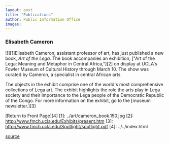 ```yaml
---
layout: post
title: "Publications"
author: Public Information Office
images:
---
```


### Elisabeth Cameron

![][1]Elisabeth Cameron, assistant professor of art, has just published a new book, _Art of the Lega._ The book accompanies an exhibition, ["Art of the Lega: Meaning and Metaphor in Central Africa,"][2] on display at UCLA's Fowler Museum of Cultural History through March 10. The show was curated by Cameron, a specialist in central African arts.  
  
The objects in the exhibit comprise one of the world's most comprehensive collections of Lega art. The exhibit highlights the role the arts play in Lega society and their importance to the Lega people of the Democratic Republic of the Congo. For more information on the exhibit, go to the [museum newsletter.][3]

[Return to Front Page][4]
[1]: ../art/cameron_book.150.jpg
[2]: http://www.fmch.ucla.edu/Exhibits/present.htm
[3]: http://www.fmch.ucla.edu/Spotlight/spotlight.pdf
[4]: ../../index.html

[source](http://www1.ucsc.edu/currents/01-02/01-14/publications.html "Permalink to publications")
